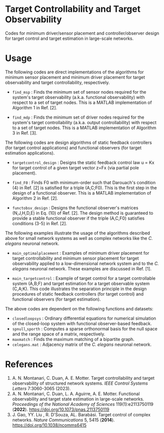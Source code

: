# Target Controllability and Target Observability
Codes for minimum driver/sensor placement and controller/observer design for target control and target estimation in large-scale networks.


# Usage

The following codes are direct implementations of the algorithms for minimum sensor placement and minimum driver placement for target observability and target controllability, respectively.

- `find_msp` : Finds the minimum set of sensor nodes required for the system's target observability (a.k.a. functional observability) with respect to a set of target nodes. This is a MATLAB implementation of Algorithm 1 in Ref. [2].

- `find_mdp` : Finds the minimum set of driver nodes required for the system's target controllability (a.k.a. output controllability) with respect to a set of target nodes. This is a MATLAB implementation of Algorithm 3 in Ref. [3]. 



The following codes are design algorithms of static feedback controllers (for target control applications) and functional observers (for target estimation applications).

- `targetcontrol_design` : Designs the static feedback control law u = Kx for target control of a given target vector z=Fx (via partial pole placement).

- `find_F0` : Finds F0 with minimum-order such that Darouach's condition (4) in Ref. [2] is satisfied for a triple (A,C;F0). This is the first step in the design of a functional observer. This is a MATLAB implementation of Algorithm 2 in Ref. [2].

- `functobsv_design` : Designs the functional observer's matrices (N,J,H,D,E) in Eq. (10) of Ref. [2]. The design method is guaranteed to provide a stable functional observer if the triple (A,C,F0) satisfies conditions (3-5) in Ref. [2].



The following examples illustrate the usage of the algorithms described above for small network systems as well as complex networks like the *C. elegans* neuronal network.

- `main_optimalplacement` : Examples of minimum driver placement for target controllability and minimum sensor placement for target observability applied to a low-dimensional network system and to the *C. elegans* neuronal network. These examples are discussed in Ref. [1].

- `main_targetcontrol` : Example of target control for a target controllable system (A,B;F) and target estimation for a target observable system (C,A;K). This code illustrates the separation principle in the design procedures of static feedback controllers (for target control) and functional observers (for target estimation).




The above codes are dependent on the following functions and datasets:

- `closedloopsys` : Ordinary differential equations for numerical simulation of the closed-loop system with functional observer-based feedback.
- `spnull`,`sporth` :  Computes a sparse orthonormal basis for the null space and the range space of a matrix, respectively.
- `maxmatch` : Finds the maximum matching of a bipartite graph.
- `celegans.mat` : Adjacency matrix of the *C. elegans* neuronal network.


# References
1. A. N. Montanari, C. Duan, A. E. Motter. Target controllability and target observability of structured network systems. *IEEE Control Systems Letters* 7:3060-3065 (2023).
2. A. N. Montanari, C. Duan, L. A. Aguirre, A. E. Motter. Functional observability and target state estimation in large-scale networks. *Proceedings of the National Academy of Sciences* 119(1):e2113750119 (**2022**). 
https://doi.org/10.1073/pnas.2113750119
3. J. Gao, YY. Liu , R. D'Souza, AL. Barabási. Target control of complex networks. *Nature Communications* 5, 5415 (**2014**). https://doi.org/10.1038/ncomms6415
